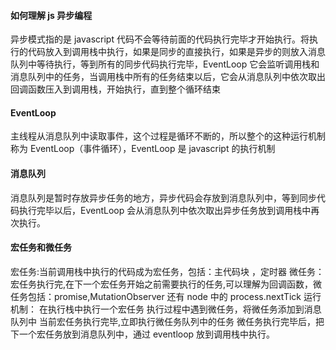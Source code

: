 #### 如何理解 js 异步编程

异步模式指的是 javascript 代码不会等待前面的代码执行完毕才开始执行。将执行的代码放入到调用栈中执行，如果是同步的直接执行，如果是异步的则放入消息队列中等待执行，等到所有的同步代码执行完毕，EventLoop 它会监听调用栈和消息队列中的任务，当调用栈中所有的任务结束以后，它会从消息队列中依次取出回调函数压入到调用栈，开始执行，直到整个循环结束

#### EventLoop

主线程从消息队列中读取事件，这个过程是循环不断的，所以整个的这种运行机制称为 EventLoop（事件循环），EventLoop 是 javascript 的执行机制

#### 消息队列

消息队列是暂时存放异步任务的地方，异步代码会存放到消息队列中，等到同步代码执行完毕以后，EventLoop 会从消息队列中依次取出异步任务放到调用栈中再次执行。

#### 宏任务和微任务

宏任务:当前调用栈中执行的代码成为宏任务，包括：主代码块 ，定时器
微任务：宏任务执行完,在下一个宏任务开始之前需要执行的任务,可以理解为回调函数，微任务包括：promise,MutationObserver 还有 node 中的 process.nextTick
运行机制：
在执行栈中执行一个宏任务
执行过程中遇到微任务，将微任务添加到消息队列中
当前宏任务执行完毕,立即执行微任务队列中的任务
微任务执行完毕后，把下一个宏任务放到消息队列中，通过 eventloop 放到调用栈中执行。
